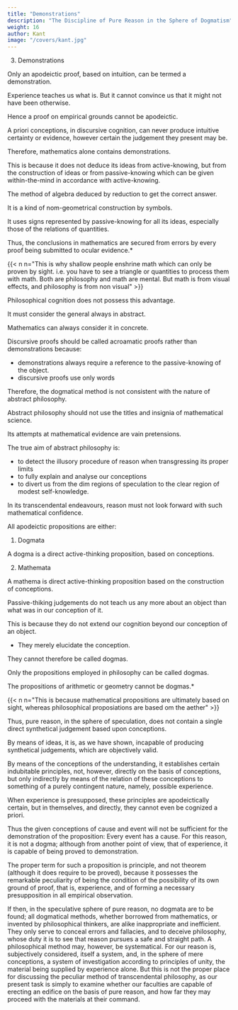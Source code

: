 ```yaml
---
title: "Demonstrations"
description: "The Discipline of Pure Reason in the Sphere of Dogmatism"
weight: 16
author: Kant
image: "/covers/kant.jpg"
---
```



3. Demonstrations

Only an apodeictic proof, based on intuition, can be termed a demonstration. 

Experience teaches us what is. But it cannot convince us that it might not have been otherwise. 

Hence a proof on empirical grounds cannot be apodeictic. 

A priori conceptions, in discursive cognition, can never produce intuitive certainty or evidence, however certain the judgement they present may be. 

 <!-- cognition  conceptions -->
Therefore, mathematics alone contains demonstrations. 

This is because it does not deduce its ideas from active-knowing,  but from the construction of ideas or from passive-knowing which can be given within-the-mind in accordance with active-knowing. 

<!-- in equations, -->
The method of algebra deduced by reduction to get the correct answer.

It is a kind of nom-geometrical construction by symbols.

It uses signs represented by passive-knowing for all its ideas, especially those of the relations of quantities.

<!-- All conceptions, , are represented in intuition by signs;  -->

Thus, the conclusions in mathematics are secured from errors by every proof being submitted to ocular evidence.*

{{< n n="This is why shallow people enshrine math which can only be proven by sight. i.e. you have to see a triangle or quantities to process them with math. Both are philosophy and math are mental. But math is from visual effects, and philosophy is from non visual" >}}

Philosophical cognition does not possess this advantage.

It must consider the general always in abstract. 

 <!-- abstracto (by means of conceptions), while  -->

Mathematics can always consider it in concrete. 

 <!-- concreto (in an individual intuition), and at the same time by means of a priori representation, whereby all errors are rendered manifest to the senses. -->

Discursive proofs should be called acroamatic proofs rather than demonstrations because:
- demonstrations always require a reference to the passive-knowing of the object.
- discursive proofs use only words

 <!-- are employed in them, while demonstrations proper, as the term itself indicates,  -->

<!-- It follows from all these considerations that it is not consonant with the nature of
, especially in the sphere of pure reason -->

Therefore, the dogmatical method is not consistent with the nature of abstract philosophy. 

Abstract philosophy should not use the titles and insignia of mathematical science. 

<!-- It does not belong to that order, and can only hope for a fraternal union with that science.  -->

Its attempts at mathematical evidence are vain pretensions.

The true aim of abstract philosophy is:
- to detect the illusory procedure of reason when transgressing its proper limits
- to fully explain and analyse our conceptions
- to divert us from the dim regions of speculation to the clear region of modest self-knowledge.

<!-- Reason must not, therefore,  -->

In its transcendental endeavours, reason must not look forward with such mathematical confidence.

<!-- as if the path it is pursuing led straight to its aim, nor reckon with such security upon its premisses, as to consider it unnecessary to take a step back, or to keep a strict watch for errors, which, overlooked in the principles, may be detected in the arguments themselves—in which case it may be requisite either to determine these principles with greater strictness, or to change them entirely. -->

All apodeictic propositions are either:

1. Dogmata

A dogma is a direct active-thinking proposition, based on conceptions.


2. Mathemata

A mathema is direct active-thinking proposition based on the construction of conceptions.

<!-- , whether demonstrable or immediately certain, into .  synthetical Analytical -->
 

Passive-thiking judgements do not teach us any more about an object than what was in our conception of it.

This is because they do not extend our cognition beyond our conception of an object.
- They merely elucidate the conception. 

They cannot therefore be called dogmas.

<!-- Of the two kinds of a priori synthetical propositions above mentioned, only those which are  -->

Only the propositions employed in philosophy can be called dogmas. 

<!-- , according to the general mode of speech, bear this name; -->

The propositions of arithmetic or geometry cannot be dogmas.*

{{< n n="This is because mathematical propositions are ultimately based on sight, whereas philosophical proposiations are based om the aether" >}}

<!-- would not be rightly so denominated.  -->

<!-- Thus the customary mode of speaking confirms the explanation given above, and the conclusion arrived at, that only those judgements which are based upon conceptions, not on the construction of conceptions, can be termed dogmatical. -->

Thus, pure reason, in the sphere of speculation, does not contain a single direct synthetical judgement based upon conceptions.

By means of ideas, it is, as we have shown, incapable of producing synthetical judgements, which are objectively valid.

By means of the conceptions of the understanding, it establishes certain indubitable principles, not, however, directly on the basis of conceptions, but only indirectly by means of the relation of these conceptions to something of a purely contingent nature, namely, possible experience.

When experience is presupposed, these principles are apodeictically certain, but in themselves, and directly, they cannot even be cognized a priori.

Thus the given conceptions of cause and event will not be sufficient for the demonstration of the proposition: Every event has a cause. For this reason, it is not a dogma; although from another point of view, that of experience, it is capable of being proved to demonstration.

The proper term for such a proposition is principle, and not theorem (although it does require to be proved), because it possesses the remarkable peculiarity of being the condition of the possibility of its own ground of proof, that is, experience, and of forming a necessary presupposition in all empirical observation.

If then, in the speculative sphere of pure reason, no dogmata are to be found; all dogmatical methods, whether borrowed from mathematics, or invented by philosophical thinkers, are alike inappropriate and inefficient. They only serve to conceal errors and fallacies, and to deceive philosophy, whose duty it is to see that reason pursues a safe and straight path. A philosophical method may, however, be systematical. For our reason is, subjectively considered, itself a system, and, in the sphere of mere conceptions, a system of investigation according to principles of unity, the material being supplied by experience alone. But this is not the proper place for discussing the peculiar method of transcendental philosophy, as our present task is simply to examine whether our faculties are capable of erecting an edifice on the basis of pure reason, and how far they may proceed with the materials at their command.

